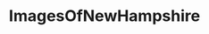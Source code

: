 ---
title: ImagesOfNewHampshire
crosslinks:
- newhampshire
- EarthPorn
- pics
- hiking
- whatsthisbug
- mycology
- imagesofnetwork
- whatsthisplant
- CampingandHiking
- mildlyinteresting
- spiders
- itookapicture
- NASCAR
- funny
- SkyPorn
- trees
- whatisthisthing
- motorcycles
- mauramurray
- sidj2025blog
---